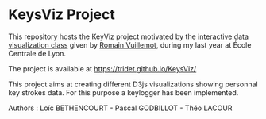 # KeysViz Project

This repository hosts the KeyViz project motivated by the [interactive data visualization class](https://github.com/LyonDataViz/MOS5.5-Dataviz) given by [Romain Vuillemot](https://github.com/romsson), during my last year at École Centrale de Lyon.

The project is available at https://tridet.github.io/KeysViz/

This project aims at creating different D3js visualizations showing personnal key strokes data. For this purpose a keylogger has been implemented.

Authors : Loïc BETHENCOURT - Pascal GODBILLOT - Théo LACOUR
